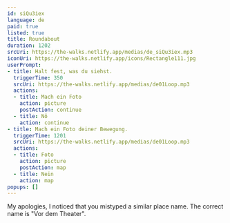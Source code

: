 ```yaml
---
id: siQu3iex
language: de
paid: true
listed: true
title: Roundabout
duration: 1202
srcUri: https://the-walks.netlify.app/medias/de_siQu3iex.mp3
iconUri: https://the-walks.netlify.app/icons/Rectangle111.jpg
userPrompt:
- title: Halt fest, was du siehst.
  triggerTime: 350
  srcUri: https://the-walks.netlify.app/medias/de01Loop.mp3
  actions:
  - title: Mach ein Foto
    action: picture
    postAction: continue
  - title: Nö
    action: continue
- title: Mach ein Foto deiner Bewegung.
  triggerTime: 1201
  srcUri: https://the-walks.netlify.app/medias/de01Loop.mp3
  actions:
  - title: Foto
    action: picture
    postAction: map
  - title: Nein
    action: map
popups: []
---
```

My apologies, I noticed that you mistyped a similar place name. The correct name is "Vor dem Theater".